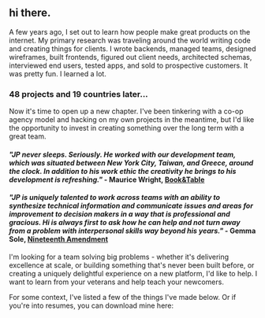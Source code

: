 ## hi there.

<!-- ![hello](/v.jpg) -->

A few years ago, I set out to learn how people make great products on the internet. My primary research was traveling around the world writing code and creating things for clients. I wrote backends, managed teams, designed wireframes, built frontends, figured out client needs, architected schemas, interviewed end users, tested apps, and sold to prospective customers. It was pretty fun. I learned a lot.

### 48 projects and 19 countries later...

Now it's time to open up a new chapter. I've been tinkering with a co-op agency model and hacking on my own projects in the meantime, but I'd like the opportunity to invest in creating something over the long term with a great team.

#### *"JP never sleeps. Seriously. He worked with our development team, which was situated between New York City, Taiwan, and Greece, around the clock. In addition to his work ethic the creativity he brings to his development is refreshing."* - Maurice Wright, [Book&Table](https://www.bookandtable.com/)

#### *"JP is uniquely talented to work across teams with an ability to synthesize technical information and communicate issues and areas for improvement to decision makers in a way that is professional and gracious. Hi is always first to ask how he can help and not turn away from a problem with interpersonal skills way beyond his years."* - Gemma Sole, [Nineteenth Amendment](https://www.nineteenthamendment.com/)

I'm looking for a team solving big problems - whether it's delivering excellence at scale, or building something that's never been built before, or creating a uniquely delightful experience on a new platform, I'd like to help. I want to learn from your veterans and help teach your newcomers.

For some context, I've listed a few of the things I've made below. Or if you're into resumes, you can download mine here:
